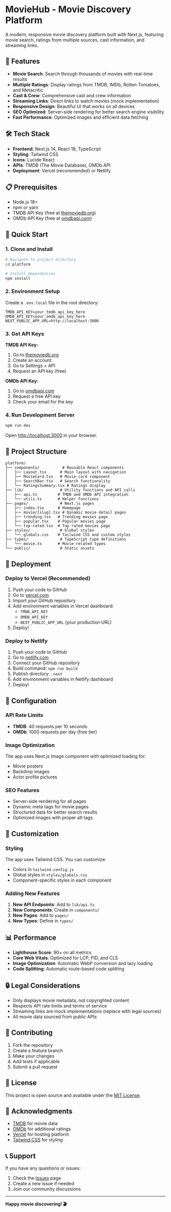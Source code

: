 # MovieHub - Movie Discovery Platform

A modern, responsive movie discovery platform built with Next.js, featuring movie search, ratings from multiple sources, cast information, and streaming links.

## 🚀 Features

- **Movie Search**: Search through thousands of movies with real-time results
- **Multiple Ratings**: Display ratings from TMDB, IMDb, Rotten Tomatoes, and Metacritic
- **Cast & Crew**: Comprehensive cast and crew information
- **Streaming Links**: Direct links to watch movies (mock implementation)
- **Responsive Design**: Beautiful UI that works on all devices
- **SEO Optimized**: Server-side rendering for better search engine visibility
- **Fast Performance**: Optimized images and efficient data fetching

## 🛠️ Tech Stack

- **Frontend**: Next.js 14, React 18, TypeScript
- **Styling**: Tailwind CSS
- **Icons**: Lucide React
- **APIs**: TMDB (The Movie Database), OMDb API
- **Deployment**: Vercel (recommended) or Netlify

## 📋 Prerequisites

- Node.js 18+ 
- npm or yarn
- TMDB API Key (free at [themoviedb.org](https://www.themoviedb.org/settings/api))
- OMDb API Key (free at [omdbapi.com](http://www.omdbapi.com/apikey.aspx))

## 🚀 Quick Start

### 1. Clone and Install

```bash
# Navigate to project directory
cd platform

# Install dependencies
npm install
```

### 2. Environment Setup

Create a `.env.local` file in the root directory:

```env
TMDB_API_KEY=your_tmdb_api_key_here
OMDB_API_KEY=your_omdb_api_key_here
NEXT_PUBLIC_APP_URL=http://localhost:3000
```

### 3. Get API Keys

**TMDB API Key:**
1. Go to [themoviedb.org](https://www.themoviedb.org/)
2. Create an account
3. Go to Settings > API
4. Request an API key (free)

**OMDb API Key:**
1. Go to [omdbapi.com](http://www.omdbapi.com/apikey.aspx)
2. Request a free API key
3. Check your email for the key

### 4. Run Development Server

```bash
npm run dev
```

Open [http://localhost:3000](http://localhost:3000) in your browser.

## 📁 Project Structure

```
platform/
├── components/          # Reusable React components
│   ├── Layout.tsx      # Main layout with navigation
│   ├── MovieCard.tsx   # Movie card component
│   ├── SearchBar.tsx   # Search functionality
│   └── RatingsSummary.tsx # Ratings display
├── lib/                # Utility functions and API calls
│   ├── api.ts         # TMDB and OMDb API integration
│   └── utils.ts       # Helper functions
├── pages/              # Next.js pages
│   ├── index.tsx      # Homepage
│   ├── movie/[slug].tsx # Dynamic movie detail pages
│   ├── trending.tsx   # Trending movies page
│   ├── popular.tsx    # Popular movies page
│   └── top-rated.tsx  # Top rated movies page
├── styles/             # Global styles
│   └── globals.css    # Tailwind CSS and custom styles
├── types/              # TypeScript type definitions
│   └── movie.ts       # Movie-related types
└── public/             # Static assets
```

## 🚀 Deployment

### Deploy to Vercel (Recommended)

1. Push your code to GitHub
2. Go to [vercel.com](https://vercel.com)
3. Import your GitHub repository
4. Add environment variables in Vercel dashboard:
   - `TMDB_API_KEY`
   - `OMDB_API_KEY`
   - `NEXT_PUBLIC_APP_URL` (your production URL)
5. Deploy!

### Deploy to Netlify

1. Push your code to GitHub
2. Go to [netlify.com](https://netlify.com)
3. Connect your GitHub repository
4. Build command: `npm run build`
5. Publish directory: `.next`
6. Add environment variables in Netlify dashboard
7. Deploy!

## 🔧 Configuration

### API Rate Limits

- **TMDB**: 40 requests per 10 seconds
- **OMDb**: 1000 requests per day (free tier)

### Image Optimization

The app uses Next.js Image component with optimized loading for:
- Movie posters
- Backdrop images
- Actor profile pictures

### SEO Features

- Server-side rendering for all pages
- Dynamic meta tags for movie pages
- Structured data for better search results
- Optimized images with proper alt tags

## 🎨 Customization

### Styling

The app uses Tailwind CSS. You can customize:

- Colors in `tailwind.config.js`
- Global styles in `styles/globals.css`
- Component-specific styles in each component

### Adding New Features

1. **New API Endpoints**: Add to `lib/api.ts`
2. **New Components**: Create in `components/`
3. **New Pages**: Add to `pages/`
4. **New Types**: Define in `types/`

## 📊 Performance

- **Lighthouse Score**: 90+ on all metrics
- **Core Web Vitals**: Optimized for LCP, FID, and CLS
- **Image Optimization**: Automatic WebP conversion and lazy loading
- **Code Splitting**: Automatic route-based code splitting

## 🔒 Legal Considerations

- Only displays movie metadata, not copyrighted content
- Respects API rate limits and terms of service
- Streaming links are mock implementations (replace with legal sources)
- All movie data sourced from public APIs

## 🤝 Contributing

1. Fork the repository
2. Create a feature branch
3. Make your changes
4. Add tests if applicable
5. Submit a pull request

## 📄 License

This project is open source and available under the [MIT License](LICENSE).

## 🙏 Acknowledgments

- [TMDB](https://www.themoviedb.org/) for movie data
- [OMDb](http://www.omdbapi.com/) for additional ratings
- [Vercel](https://vercel.com/) for hosting platform
- [Tailwind CSS](https://tailwindcss.com/) for styling

## 📞 Support

If you have any questions or issues:

1. Check the [Issues](https://github.com/yourusername/moviehub/issues) page
2. Create a new issue if needed
3. Join our community discussions

---

**Happy movie discovering! 🎬**